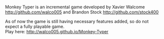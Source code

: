Monkey Typer is an incremental game developed by Xavier Walcome http://github.com/walco005 and Brandon Stock http://github.com/stock400

As of now the game is still having necessary features added, so do not expect a fully playable game.  
Play here: http://walco005.github.io/Monkey-Typer  
